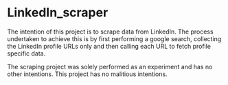 # LinkedIn_scraper

The intention of this project is to scrape data from LinkedIn. 
The process undertaken to achieve this is by first performing a google search, collecting the LinkedIn profile URLs only and then calling each URL to fetch profile specific data.

The scraping project was solely performed as an experiment and has no other intentions. 
This project has no malitious intentions.


